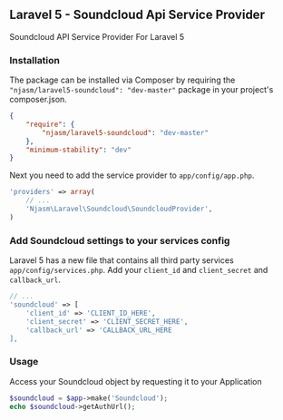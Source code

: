 ## Laravel 5 - Soundcloud Api Service Provider

Soundcloud API Service Provider For Laravel 5

### Installation
The package can be installed via Composer by requiring the ``"njasm/laravel5-soundcloud": "dev-master"`` package in your project's composer.json.

```json
{
    "require": {
        "njasm/laravel5-soundcloud": "dev-master"
    },
    "minimum-stability": "dev"
}
```

Next you need to add the service provider to ``app/config/app.php``.

```php
'providers' => array(
    // ...
    'Njasm\Laravel\Soundcloud\SoundcloudProvider',
)
```

### Add Soundcloud settings to your services config

Laravel 5 has a new file that contains all third party services ``app/config/services.php``.
Add your ``client_id`` and ``client_secret`` and ``callback_url``.

```php
// ...
'soundcloud' => [
	'client_id' => 'CLIENT_ID_HERE',
	'client_secret' => 'CLIENT_SECRET_HERE',
	'callback_url' => 'CALLBACK_URL_HERE
],
```

### Usage

Access your Soundcloud object by requesting it to your Application

```php
$soundcloud = $app->make('Soundcloud');
echo $soundcloud->getAuthUrl();
```

